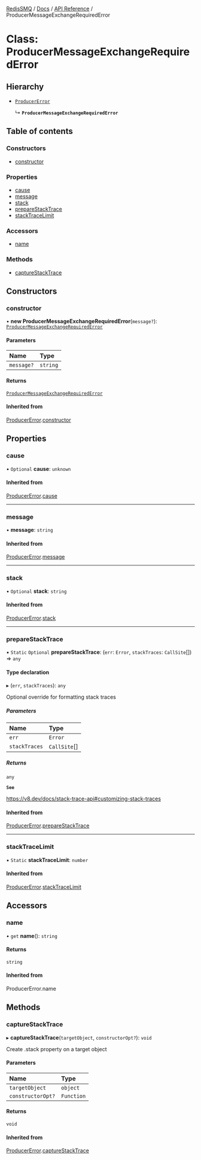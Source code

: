 [RedisSMQ](../../../README.md) / [Docs](../../README.md) / [API Reference](../README.md) / ProducerMessageExchangeRequiredError

# Class: ProducerMessageExchangeRequiredError

## Hierarchy

- [`ProducerError`](ProducerError.md)

  ↳ **`ProducerMessageExchangeRequiredError`**

## Table of contents

### Constructors

- [constructor](ProducerMessageExchangeRequiredError.md#constructor)

### Properties

- [cause](ProducerMessageExchangeRequiredError.md#cause)
- [message](ProducerMessageExchangeRequiredError.md#message)
- [stack](ProducerMessageExchangeRequiredError.md#stack)
- [prepareStackTrace](ProducerMessageExchangeRequiredError.md#preparestacktrace)
- [stackTraceLimit](ProducerMessageExchangeRequiredError.md#stacktracelimit)

### Accessors

- [name](ProducerMessageExchangeRequiredError.md#name)

### Methods

- [captureStackTrace](ProducerMessageExchangeRequiredError.md#capturestacktrace)

## Constructors

### constructor

• **new ProducerMessageExchangeRequiredError**(`message?`): [`ProducerMessageExchangeRequiredError`](ProducerMessageExchangeRequiredError.md)

#### Parameters

| Name | Type |
| :------ | :------ |
| `message?` | `string` |

#### Returns

[`ProducerMessageExchangeRequiredError`](ProducerMessageExchangeRequiredError.md)

#### Inherited from

[ProducerError](ProducerError.md).[constructor](ProducerError.md#constructor)

## Properties

### cause

• `Optional` **cause**: `unknown`

#### Inherited from

[ProducerError](ProducerError.md).[cause](ProducerError.md#cause)

___

### message

• **message**: `string`

#### Inherited from

[ProducerError](ProducerError.md).[message](ProducerError.md#message)

___

### stack

• `Optional` **stack**: `string`

#### Inherited from

[ProducerError](ProducerError.md).[stack](ProducerError.md#stack)

___

### prepareStackTrace

▪ `Static` `Optional` **prepareStackTrace**: (`err`: `Error`, `stackTraces`: `CallSite`[]) => `any`

#### Type declaration

▸ (`err`, `stackTraces`): `any`

Optional override for formatting stack traces

##### Parameters

| Name | Type |
| :------ | :------ |
| `err` | `Error` |
| `stackTraces` | `CallSite`[] |

##### Returns

`any`

**`See`**

https://v8.dev/docs/stack-trace-api#customizing-stack-traces

#### Inherited from

[ProducerError](ProducerError.md).[prepareStackTrace](ProducerError.md#preparestacktrace)

___

### stackTraceLimit

▪ `Static` **stackTraceLimit**: `number`

#### Inherited from

[ProducerError](ProducerError.md).[stackTraceLimit](ProducerError.md#stacktracelimit)

## Accessors

### name

• `get` **name**(): `string`

#### Returns

`string`

#### Inherited from

ProducerError.name

## Methods

### captureStackTrace

▸ **captureStackTrace**(`targetObject`, `constructorOpt?`): `void`

Create .stack property on a target object

#### Parameters

| Name | Type |
| :------ | :------ |
| `targetObject` | `object` |
| `constructorOpt?` | `Function` |

#### Returns

`void`

#### Inherited from

[ProducerError](ProducerError.md).[captureStackTrace](ProducerError.md#capturestacktrace)
